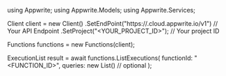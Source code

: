 using Appwrite;
using Appwrite.Models;
using Appwrite.Services;

Client client = new Client()
    .SetEndPoint("https://<REGION>.cloud.appwrite.io/v1") // Your API Endpoint
    .SetProject("<YOUR_PROJECT_ID>"); // Your project ID

Functions functions = new Functions(client);

ExecutionList result = await functions.ListExecutions(
    functionId: "<FUNCTION_ID>",
    queries: new List<string>() // optional
);